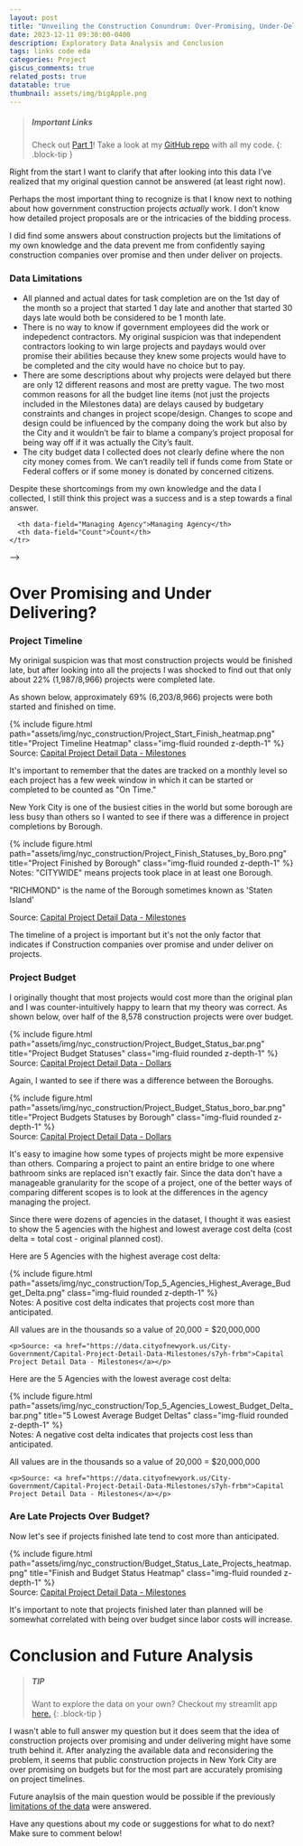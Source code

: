 ```yaml
---
layout: post
title: "Unveiling the Construction Conundrum: Over-Promising, Under-Delivering, and the Data Behind Project Realities - Part 2"
date: 2023-12-11 09:30:00-0400
description: Exploratory Data Analysis and Conclusion
tags: links code eda
categories: Project 
giscus_comments: true
related_posts: true
datatable: true
thumbnail: assets/img/bigApple.png
---
```


> ##### Important Links
>
> Check out <a href="https://aoustrich.github.io/blog/2023/Construction-Delays-Part-1/">Part 1</a>! 
> Take a look at my <a href="https://github.com/aoustrich/NYC_ConstructionDelays">GitHub repo</a> with all my code.
{: .block-tip }

Right from the start I want to clarify that after looking into this data I’ve realized that my original question cannot be answered (at least right now). 

Perhaps the most important thing to recognize is that I know next to nothing about how government construction projects *actually* work. I don’t know how detailed project proposals are or the intricacies of the bidding process. 

I did find some answers about construction projects but the limitations of my own knowledge and the data prevent me from confidently saying construction companies over promise and then under deliver on projects. 

### Data Limitations
- All planned and actual dates for task completion are on the 1st day of the month so a project that started 1 day late and another that started 30 days late would both be considered to be 1 month late. 
- There is no way to know if government employees did the work or indepedenct contractors. My original suspicion was that independent contractors looking to win large projects and paydays would over promise their abilities because they knew some projects would have to be completed and the city would have no choice but to pay.
- There are some descriptions about why projects were delayed but there are only 12 different reasons and most are pretty vague. The two most common reasons for all the budget line items (not just the projects included in the Milestones data) are delays caused by budgetary constraints and changes in project scope/design. Changes to scope and design could be influenced by the company doing the work but also by the City and it wouldn’t be fair to blame a company’s project proposal for being way off if it was actually the City’s fault. 
- The city budget data I collected does not clearly define where the non city money comes from. We can’t readily tell if funds come from State or Federal coffers or if some money is donated by concerned citizens. 

Despite these shortcomings from my own knowledge and the data I collected, I still think this project was a success and is a step towards a final answer.

<!-- # Overview of the Data
<table
  id="table"
  data-click-to-select="true"
  data-toggle="table"
  data-height="460"
  data-pagination="true"
  data-url="{{ 'assets/json/nyc_construction/agencyDF_records.json' | relative_url }}">
  
  <thead>
    <tr>
      <!-- <th data-checkbox="true"></th> -->
      <th data-field="Managing Agency">Managing Agency</th>
      <th data-field="Count">Count</th>
    </tr>
  </thead>
</table> -->

# Over Promising and Under Delivering?

### Project Timeline  
My orinigal suspicion was that most construction projects would be finished late, but after looking into all the projects I was shocked to find out that only about 22% (1,987/8,966) projects were completed late.

As shown below, approximately 69% (6,203/8,966) projects were both started and finished on time. 

<div class="row justify-content-md-center">
    <div class="col-lg-8 mt-3 mt-md-0">
        {% include figure.html path="assets/img/nyc_construction/Project_Start_Finish_heatmap.png" title="Project Timeline Heatmap" class="img-fluid rounded z-depth-1" %}
    </div>
</div>
<div class="caption">
    Source: <a href="https://data.cityofnewyork.us/City-Government/Capital-Project-Detail-Data-Milestones/s7yh-frbm">Capital Project Detail Data - Milestones</a>
</div>

It's important to remember that the dates are tracked on a monthly level so each project has a few week window in which it can be started or completed to be counted as "On Time." 

New York City is one of the busiest cities in the world but some borough are less busy than others so I wanted to see if there was a difference in project completions by Borough.

<div class="row justify-content-md-center">
    <div class="col-lg-8 mt-3 mt-md-0">
        {% include figure.html path="assets/img/nyc_construction/Project_Finish_Statuses_by_Boro.png" title="Project Finished by Borough" class="img-fluid rounded z-depth-1" %}
    </div>
</div>
<div class="caption">
    Notes: "CITYWIDE" means projects took place in at least one Borough. <p>"RICHMOND" is the name of the Borough sometimes known as 'Staten Island'</p> <p>Source: <a href="https://data.cityofnewyork.us/City-Government/Capital-Project-Detail-Data-Milestones/s7yh-frbm">Capital Project Detail Data - Milestones</a> </p>
</div>


The timeline of a project is important but it's not the only factor that indicates if Construction companies over promise and under deliver on projects.  

### Project Budget

I originally thought that most projects would cost more than the original plan and I was counter-intuitively happy to learn that my theory was correct. As shown below, over half of the 8,578 construction projects were over budget. 

<div class="row justify-content-md-center">
    <div class="col-lg-8 mt-3 mt-md-0">
        {% include figure.html path="assets/img/nyc_construction/Project_Budget_Status_bar.png" title="Project Budget Statuses" class="img-fluid rounded z-depth-1" %}
    </div>
</div>
<div class="caption">
    Source: <a href="https://data.cityofnewyork.us/City-Government/Capital-Project-Detail-Data-Dollars/wa2y-rh4b">Capital Project Detail Data - Dollars</a>
</div>

Again, I wanted to see if there was a difference between the Boroughs.

<div class="row justify-content-md-center">
    <div class="col-lg-8 mt-3 mt-md-0">
        {% include figure.html path="assets/img/nyc_construction/Project_Budget_Status_boro_bar.png" title="Project Budgets Statuses by Borough" class="img-fluid rounded z-depth-1" %}
    </div>
</div>
<div class="caption">
    Source: <a href="https://data.cityofnewyork.us/City-Government/Capital-Project-Detail-Data-Dollars/wa2y-rh4b">Capital Project Detail Data - Dollars</a>
</div>

It's easy to imagine how some types of projects might be more expensive than others. Comparing a project to paint an entire bridge to one where bathroom sinks are replaced isn't exactly fair. Since the data don't have a manageable granularity for the scope of a project, one of the better ways of comparing different scopes is to look at the differences in the agency managing the project.

Since there were dozens of agencies in the dataset, I thought it was easiest to show the 5 agencies with the highest and lowest average cost delta (cost delta = total cost - original planned cost). 

Here are 5 Agencies with the highest average cost delta:

<div class="row justify-content-md-center">
    <div class="col-lg-8 mt-3 mt-md-0">
        {% include figure.html path="assets/img/nyc_construction/Top_5_Agencies_Highest_Average_Budget_Delta.png" class="img-fluid rounded z-depth-1" %}
    </div>
</div>
<div class="caption">
    Notes: A positive cost delta indicates that projects cost more than anticipated. <p>All values are in the thousands so a value of 20,000 = $20,000,000</p>
    
    <p>Source: <a href="https://data.cityofnewyork.us/City-Government/Capital-Project-Detail-Data-Milestones/s7yh-frbm">Capital Project Detail Data - Milestones</a></p>
</div>

Here are the 5 Agencies with the lowest average cost delta:
<div class="row justify-content-md-center">
    <div class="col-lg-8 mt-3 mt-md-0">
        {% include figure.html path="assets/img/nyc_construction/Top_5_Agencies_Lowest_Budget_Delta_bar.png" title="5 Lowest Average Budget Deltas" class="img-fluid rounded z-depth-1" %}
    </div>
</div>
<div class="caption">
    Notes: A negative cost delta indicates that projects cost less than anticipated. <p>All values are in the thousands so a value of 20,000 = $20,000,000</p>
    
    <p>Source: <a href="https://data.cityofnewyork.us/City-Government/Capital-Project-Detail-Data-Milestones/s7yh-frbm">Capital Project Detail Data - Milestones</a></p>
</div>

### Are Late Projects Over Budget?

Now let's see if projects finished late tend to cost more than anticipated.

<div class="row justify-content-md-center">
    <div class="col-lg-8 mt-3 mt-md-0">
        {% include figure.html path="assets/img/nyc_construction/Budget_Status_Late_Projects_heatmap.png" title="Finish and Budget Status Heatmap" class="img-fluid rounded z-depth-1" %}
    </div>
</div>
<div class="caption">
    Source: <a href="https://data.cityofnewyork.us/City-Government/Capital-Project-Detail-Data-Milestones/s7yh-frbm">Capital Project Detail Data - Milestones</a>
</div>

It's important to note that projects finished later than planned will be somewhat correlated with being over budget since labor costs will increase.

# Conclusion and Future Analysis

> ##### TIP
>
> Want to explore the data on your own? 
> Checkout my streamlit app <a href="https://explore-nyc-construction-delays.streamlit.app/"> here.</a>
{: .block-tip }

I wasn't able to full answer my question but it does seem that the idea of construction projects over promising and under delivering might have some truth behind it. After analyzing the available data and reconsidering the problem, it seems that public construction projects in New York City are over promising on budgets but for the most part are accurately promising on project timelines.

Future anaylsis of the main question would be possible if the previously [limitations of the data](#data-limitations) were answered. 

Have any questions about my code or suggestions for what to do next? Make sure to comment below!